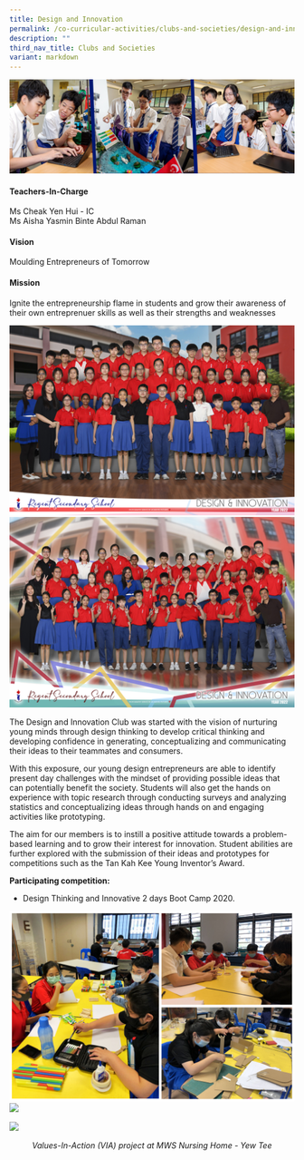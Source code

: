 ```yaml
---
title: Design and Innovation
permalink: /co-curricular-activities/clubs-and-societies/design-and-innovation/
description: ""
third_nav_title: Clubs and Societies
variant: markdown
---
```

![](/images/CCA/Design%20and%20Innovation/DESINVBanner%20-%202023.jpg)

#### Teachers-In-Charge  
Ms Cheak Yen Hui - IC  
Ms Aisha Yasmin Binte Abdul Raman

#### Vision  
Moulding Entrepreneurs of Tomorrow

#### Mission 
Ignite the entrepreneurship flame in students and grow their awareness of their own entreprenuer skills as well as their strengths and weaknesses

![](/images/CCA/2022%20Design%20n%20Innovation%20Formal.jpg)
![](/images/CCA/2022%20Design%20_%20Innovation%20Fun.jpg)

The Design and Innovation Club was started with the vision of nurturing young minds through design thinking to develop critical thinking and developing confidence in generating, conceptualizing and communicating their ideas to their teammates and consumers.

With this exposure, our young design entrepreneurs are able to identify present day challenges with the mindset of providing possible ideas that can potentially benefit the society. Students will also get the hands on experience with topic research through conducting surveys and analyzing statistics and conceptualizing ideas through hands on and engaging activities like prototyping.

The aim for our members is to instill a positive attitude towards a problem-based learning and to grow their interest for innovation. Student abilities are further explored with the submission of their ideas and prototypes for competitions such as the Tan Kah Kee Young Inventor’s Award.

**Participating competition:**

*   Design Thinking and Innovative 2 days Boot Camp 2020.

![](/images/CCA/Design%20and%20Innovation/DESINV-1.jpg)
![](/images/CCA/Design%20and%20Innovation/DESINV-2.jpg)

![](/images/CCA/Design%20and%20Innovation/DESINV-3A.jpg)
<center><i>Values-In-Action (VIA) project at MWS Nursing Home - Yew Tee</i></center>